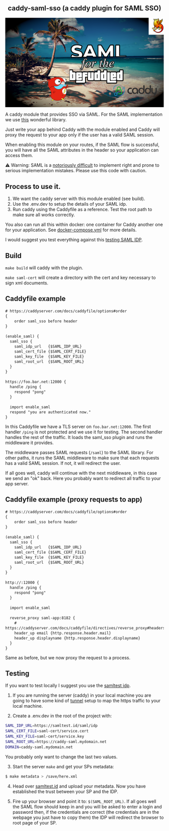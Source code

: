 <h2 align="center">caddy-saml-sso (a caddy plugin for SAML SSO)</h2> 
<p align="center">
  <img align="center" src="md/saml-for-the.png" width="600px" alt="saml for the befuddled"/>
</p>

A caddy module that provides SSO via SAML. For the SAML implementation we use [this](https://github.com/crewjam/saml) wonderful library.

Just write your app behind Caddy with the module enabled and Caddy will proxy the request to your app only if
the user has a valid SAML session.

When enabling this module on your routes, if the SAML flow is successful, you will have all the SAML attributes in the header so your
application can access them.

⚠️ Warning: SAML is a [notoriously difficult](https://workos.com/blog/fun-with-saml-sso-vulnerabilities-and-footguns)
to implement right and prone to serious implementation mistakes. Please use this code with caution.

## Process to use it.

1. We want the caddy server with this module enabled (see build).
2. Use the .env.dev to setup the details of your SAML idp.
3. Run caddy using the Caddyfile as a reference. Test the root path to make sure all works correctly.

You also can run all this within docker: one container for Caddy another one for your application.
See [docker-compose.yml](docker-compose.yml) for more details.

I would suggest you test everything against this [testing SAML IDP](https://samltest.id/).

## Build

`make build` will caddy with the plugin.

`make saml-cert` will create a directory with the cert and key necessary to sign xml documents.

## Caddyfile example

```Caddy
# https://caddyserver.com/docs/caddyfile/options#order
{
	order saml_sso before header
}

(enable_saml) {
  saml_sso {
    saml_idp_url   {$SAML_IDP_URL}
    saml_cert_file {$SAML_CERT_FILE}
    saml_key_file  {$SAML_KEY_FILE}
    saml_root_url  {$SAML_ROOT_URL}
  }
}

https://foo.bar.net:12000 {
  handle /ping {
    respond "pong"
  }

  import enable_saml
  respond "you are authenticated now."
}
```

In this Caddyfile we have a TLS server on `foo.bar.net:12000`.
The first handler `/ping` is not protected and we use it for testing.
The second handler handles the rest of the traffic. It loads the saml_sso
plugin and runs the middleware it provides.

The middleware passes SAML requests (`/saml`) to the SAML library. For other
paths, it runs the SAML middleware to make sure that each requests has a valid
SAML session. If not, it will redirect the user.

If all goes well, caddy will continue with the next middleware, in this case we
send an "ok" back. Here you probably want to redirect all traffic to your app
server.

## Caddyfile example (proxy requests to app)

```
# https://caddyserver.com/docs/caddyfile/options#order
{
	order saml_sso before header
}

(enable_saml) {
  saml_sso {
    saml_idp_url   {$SAML_IDP_URL}
    saml_cert_file {$SAML_CERT_FILE}
    saml_key_file  {$SAML_KEY_FILE}
    saml_root_url  {$SAML_ROOT_URL}
  }
}

http://:12000 {
  handle /ping {
    respond "pong"
  }

  import enable_saml

  reverse_proxy saml-app:8182 {
    # https://caddyserver.com/docs/caddyfile/directives/reverse_proxy#headers
    header_up email {http.response.header.mail}
    header_up displayname {http.response.header.displayname}
  }
}
```

Same as before, but we now proxy the request to a process.

## Testing

If you want to test locally I suggest you use the [samltest idp](https://samltest.id/).

1. If you are running the server (caddy) in your local machine you are
   going to have some kind of [tunnel](https://developers.cloudflare.com/cloudflare-one/connections/connect-apps)
   setup to map the https traffic to your local machine.

2. Create a .env.dev in the root of the project with:

```sh
SAML_IDP_URL=https://samltest.id/saml/idp
SAML_CERT_FILE=saml-cert/service.cert
SAML_KEY_FILE=saml-cert/service.key
SAML_ROOT_URL=https://caddy-saml.mydomain.net
DOMAIN=caddy-saml.mydomain.net
```

You probably only want to change the last two values.

3. Start the server `make` and get your SPs metadata:

```sh
$ make metadata > /save/here.xml
```

4. Head over [samltest.id](https://samltest.id/) and upload your metadata.
   Now you have established the trust between your SP and the IDP.

5. Fire up your browser and point it to: `$(SAML_ROOT_URL)`. If all goes well
   the SAML flow should keep in and you will be asked to enter a
   login and password then, if the credentials are correct (the credentials are
   in the webpage you just have to copy them) the IDP will redirect the browser
   to root page of your SP.
